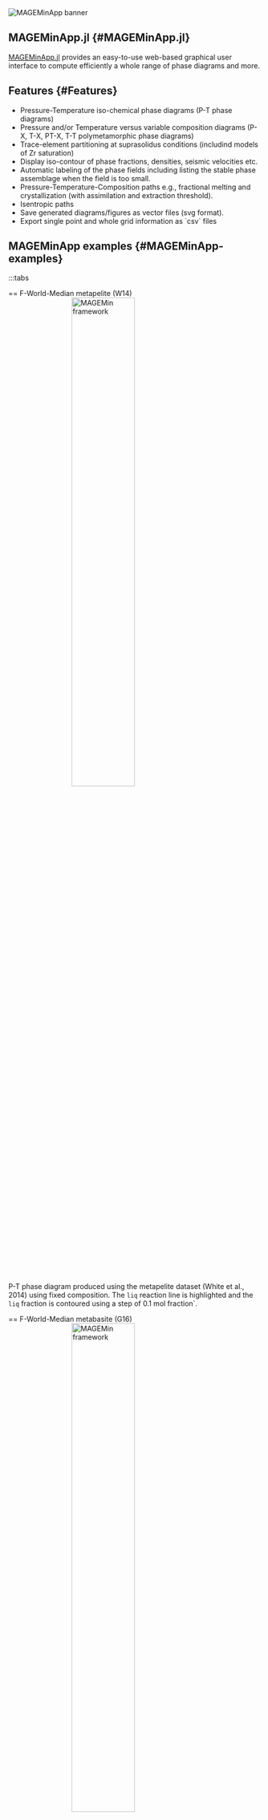 <img src="https://raw.githubusercontent.com/ComputationalThermodynamics/repositories_pictures/main/MAGEMin_doc/MAGEMinApp_overview.png?raw=true" alt="MAGEMinApp banner" style="max-width: 100%; height: auto; display: block; margin: 0 auto;">


## MAGEMinApp.jl {#MAGEMinApp.jl}

[MAGEMinApp.jl](https://github.com/ComputationalThermodynamics/MAGEMinApp.jl) provides an easy-to-use web-based graphical user interface to compute efficiently a whole range of phase diagrams and more.

## Features {#Features}
<ul>
    <li>Pressure-Temperature iso-chemical phase diagrams (P-T phase diagrams)</li>
    <li>Pressure and/or Temperature versus variable composition diagrams (P-X, T-X, PT-X, T-T polymetamorphic phase diagrams)</li>
    <li>Trace-element partitioning at suprasolidus conditions (includind models of Zr saturation)</li>
    <li>Display iso-contour of phase fractions, densities, seismic velocities etc.</li>
    <li>Automatic labeling of the phase fields including listing the stable phase assemblage when the field is too small.</li>
    <li>Pressure-Temperature-Composition paths e.g., fractional melting and crystallization (with assimilation and extraction threshold).</li>
    <li>Isentropic paths</li>
    <li>Save generated diagrams/figures as vector files (svg format).</li>
    <li>Export single point and whole grid information as `csv` files</li>
</ul>


## MAGEMinApp examples {#MAGEMinApp-examples}

:::tabs

== F-World-Median metapelite (W14)
<img src="../assets/FWM_metapelite_d1.png" alt="MAGEMin framework" style="width: 50%; height: auto; display: block; margin: 0 auto;">


P-T phase diagram produced using the metapelite dataset (White et al., 2014) using fixed composition. The `liq` reaction line is highlighted and the `liq` fraction is contoured using a step of 0.1 mol fraction`.

== F-World-Median metabasite (G16)
<img src="../assets/FWM_metabasite_d1.png" alt="MAGEMin framework" style="width: 50%; height: auto; display: block; margin: 0 auto;">


P-T phase diagram produced using the metabasite dataset (Green et al., 2016) using fixed composition. The `liq` reaction line is highlighted and the `liq` fraction is contoured using a step of 0.1 mol fraction`.

== Tonalite 101 (G25-HP18)
<img src="../assets/T101_d1.png" alt="MAGEMin framework" style="width: 50%; height: auto; display: block; margin: 0 auto;">


P-T phase diagram produced using the Igneous dataset (Green et al., 2015 udpated from Holland et al., 2018) using fixed composition. The `liq` reaction line is highlighted and the `liq` fraction is contoured using a step of 0.1 mol fraction`.

== Ijolite (W24)
<img src="../assets/Ijolite_d1.png" alt="MAGEMin framework" style="width: 50%; height: auto; display: block; margin: 0 auto;">


P-T phase diagram produced using the Igneous alkaline dry dataset (Weller et al., 2024) using fixed composition. The `liq` reaction line is highlighted and the `liq` fraction is contoured using a step of 0.1 mol fraction`.

== Pyrolite (H13)
<img src="../assets/Pyrolite_d1.png" alt="MAGEMin framework" style="width: 50%; height: auto; display: block; margin: 0 auto;">


P-T phase diagram produced using the Igneous dataset (Holland et al., 2013) using fixed composition.

:::

## Available thermodynamic database {#thermodynamic_database}

:::tabs

== Metapelite (W14)

The metapelitic model (extended with MnO, White et al., 2014) allows to compute the mineral assemblage from low temperature to supra-solidus conditions.
<ul>
    <li>Added March 2023, `MAGEMin v1.3.0`</li>
    <li>White et al., 2014a, 2014b (see http://hpxeosandthermocalc.org)</li>
    <li>K2O-Na2O-CaO-FeO-MgO-Al2O3-SiO2-H2O-TiO2-O-MnO chemical system</li>
    <li>Pure stoichiometric phases quartz (q), cristobalite (crst), tridymite (trd), coesite (coe), stishovite (stv), kyanite (ky), sillimanite (sill), andalusite (and), rutile (ru) and sphene (sph).</li>
    <li>Solution phases spinel (spl), biotite (bi), cordierite (cd), orthopyroxene (opx), epidote (ep), garnet (g), ilmenite (ilm), silicate melt (liq), muscovite (mu),  ternary feldspar (pl4T), sapphirine (sa), staurolite (st), magnetite (mt), chlorite (chl), chloritoid (ctd) and margarite (ma).</li>
</ul>


== Ultramafic (EF21)
<ul>
    <li>Added May 2023, `MAGEMin v1.3.2`</li>
    <li>Evans & Frost, 2021 (see http://hpxeosandthermocalc.org)</li>
    <li>SiO2-Al2O3-MgO-FeO-O-H2O-S chemical system</li>
    <li>Pure stoichiometric phases quartz (q), cristobalite (crst), tridymite (trd), coesite (coe), stishovite (stv), kyanite (ky), sillimanite (sill), pyrite (pyr).</li>
    <li>Solution phases fluid (fluid), olivine (ol), brucite (br), antigorite (atg), garnet (g), talc (t), chlorite (chl), spinel (spi), orthopyroxene (opx), pyrrhotite (po) and anthophylite (anth).</li>
</ul>


== Metabasite (G16)
<ul>
    <li>Added October 2023, `MAGEMin v1.3.5`</li>
    <li>Green et al., 2016 (see http://hpxeosandthermocalc.org)</li>
    <li>K2O-Na2O-CaO-FeO-MgO-Al2O3-SiO2-H2O-TiO2-O chemical system</li>
    <li>Pure stoichiometric phases quartz (q), cristobalite (crst), tridymite (trd), coesite (coe), stishovite (stv), kyanite (ky), sillimanite (sill), andalusite (and), rutile (ru) and sphene (sph).</li>
    <li>Solution phases spinel (sp), biotite (bi), orthopyroxene (opx), epidote (ep), garnet (g), ilmenite (ilm), silicate melt (liq), muscovite (mu),  ternary feldspar (pl4T), chlorite (chl), Omphacite(omph), Augite(aug) and clino-amphibole (amp).</li>
</ul>


== Mantle (H13)
<ul>
    <li>Added October 2024,`MAGEMin v1.5.5`</li>
    <li>Holland et al., 2013 (see https://academic.oup.com/petrology/article/54/9/1901/1514886)</li>
    <li>Na2O–CaO–FeO–MgO–Al2O3–SiO2 (NCFMAS) system</li>
    <li>Pure stoichiometric phases quartz (q), cristobalite (crst), tridymite (trd), coesite (coe), stishovite (stv), kyanite (ky), sillimanite (sill) and andalusite (and).</li>
    <li>Solution phases garnet (g), clinopyroxene (cpx), orthopyroxene (opx) and its high-P polymorph (hpx), olivine (ol), wadsleyite (wad), ringwoodite (ring), akimotoite (ak), MgSi-perovskite (mpv), CaSi–perovskite (cpv), cf, nal, corundum (cor) and ferropericlase (fp)</li>
</ul>


== Igneous (G25-HP18)
<ul>
    <li>Added December 2024,`MAGEMin v1.6.2`</li>
    <li>Green et al., 2025, corrected from Holland et al., 2018 (see http://hpxeosandthermocalc.org)</li>
    <li>K2O-Na2O-CaO-FeO-MgO-Al2O3-SiO2-H2O-TiO2-O-Cr2O3 chemical system</li>
    <li>Pure stoichiometric phases quartz (q), cristobalite (crst), tridymite (trd), coesite (coe), stishovite (stv), kyanite (ky), sillimanite (sill), andalusite (and), rutile (ru) and sphene (sph).</li>
    <li>Solution phases spinel (spl), biotite (bi), cordierite (cd), clinopyroxene (cpx), orthopyroxene (opx), epidote (ep), garnet (g), clino-amphibole  (amp), ilmenite (ilm), silicate melt (liq), muscovite (mu), olivine (ol), ternary feldspar (pl4T), and aqueous fluid (fl).</li>
</ul>


== Igneous alkaline (W24)
<ul>
    <li>Added December 2024,`MAGEMin v1.6.2`</li>
    <li>Weller et al., 2024 (see doi:10.1093/petrology/egae098)</li>
    <li>K2O-Na2O-CaO-FeO-MgO-Al2O3-SiO2-TiO2-O-Cr2O3 chemical system</li>
    <li>Pure stoichiometric phases quartz (q), cristobalite (crst), tridymite (trd), coesite (coe), stishovite (stv), kyanite (ky), sillimanite (sill), andalusite (and), rutile (ru) and sphene (sph). </li>
    <li>Solution phases spinel (spl), clinopyroxene (cpx), orthopyroxene (opx), garnet (g), ilmenite (ilm), silicate melt (liq), olivine (ol), ternary feldspar (pl4T), Nepheline (ness), Kalsilite (kals), Leucite (lct) and Melilite (mel).</li>
</ul>


== Mantle (SB11)
<ul>
    <li>Added May 2025,`MAGEMin v1.7.7`</li>
    <li>Stixrude and Lithgow-Bertelloni, 2011 (see doi.org/10.1111/j.1365-246X.2010.04890.x)</li>
    <li>Na2O–CaO–FeO–MgO–Al2O3–SiO2 (NCFMAS) system</li>
    <li>Pure stoichiometric phases quartz (qtz), coesite (coe), stishovite (st), kyanite (ky), nepheline (neph) and kyanite (ky). </li>
    <li>Solution phases plagioclase (pl), spinel (sp), olivine (ol), wadsleyite (wa), ringwoodite (ri), orthopyroxene (opx), clinopyroxene (cpx), hp-clinopyroxene (hpcpx), akimotoite (ak), garnet (gtmk), perovskite (pv), post-perovskite (ppv), magnesio-wustite (mw) and ca-ferrite (cf) </li>
</ul>


== Mantle (SB21)
<ul>
    <li>Added May 2025,`MAGEMin v1.7.7`</li>
    <li>Stixrude and Lithgow-Bertelloni, 2021 (see doi.org/10.1093/gji/ggab394)</li>
    <li>Na2O–CaO–FeO–MgO–Al2O3–SiO2 (NCFMAS) system</li>
    <li>Pure stoichiometric phases quartz (qtz), coesite (coe), stishovite (st), kyanite (ky), nepheline (neph) and kyanite (ky). </li>
    <li>Solution phases plagioclase (pl), spinel (sp), olivine (ol), wadsleyite (wa), ringwoodite (ri), orthopyroxene (opx), clinopyroxene (cpx), hp-clinopyroxene (hpcpx), akimotoite (ak), garnet (gtmk), perovskite (pv), post-perovskite (ppv), magnesio-wustite (mw), new-aluminium-phase (nal) and ca-ferrite (cf) </li>
</ul>


:::

::: tip Note

Please keep in mind that the datasets are only calibrated for a limited range of `P`,`T` and `bulk rock` conditions. If you go too far outside those ranges, `MAGEMin` (or most other thermodynamic software packages for that matter) may not converge or give bogus results. Developing new, more widely applicable, thermodynamic datasets is a huge research topic, which will require funding to develop the models themselves, as well as to perform targeted experiments to calibrate those models.

:::
